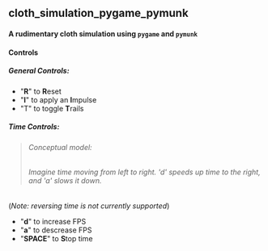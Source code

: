 ## cloth_simulation_pygame_pymunk
#### A rudimentary cloth simulation using `pygame` and `pymunk`

#### Controls
##### General Controls:
 * "**R**" to **R**eset
 * "**I**" to apply an **I**mpulse
 * "T" to toggle **T**rails

##### Time Controls: 
>###### Conceptual model: 
>###### Imagine time moving from left to right. 'd' speeds up time to the right, and 'a' slows it down.
(_Note: reversing time is not currently supported_)
 * "**d**" to increase FPS
 * "**a**" to descrease FPS
 * "**SPACE**" to **S**top time
